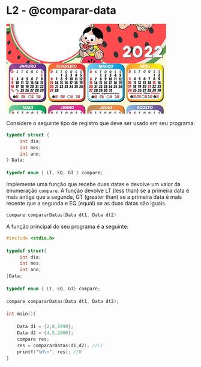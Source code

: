 # L2 - @comparar-data

![_](cover.jpg)

Considere o seguinte tipo de registro que deve ser usado em seu programa:

```c
typedef struct {
     int dia;
     int mes;
     int ano;
} Data;

typedef enum { LT, EQ, GT } compare;

```

Implemente uma função que recebe duas datas e devolve um valor da enumeração `compare`. A função devolve LT (less than) se a primeira data é mais antiga que a segunda, GT (greater than) se a primeira data é mais recente que a segunda e EQ (equal) se as duas datas são iguais.

```c
compare compararDatas(Data dt1, Data dt2)
```

A função principal do seu programa é a seguinte:

```c
#include <stdio.h>

typedef struct{
     int dia;
     int mes;
     int ano;
}Data;

typedef enum { LT, EQ, GT} compare;

compare compararDatas(Data dt1, Data dt2);

int main(){

    Data d1 = {2,8,1990};
    Data d2 = {4,5,2000};
    compare res;
    res = compararDatas(d1,d2); //LT
    printf("%d\n", res); //0
}
```
